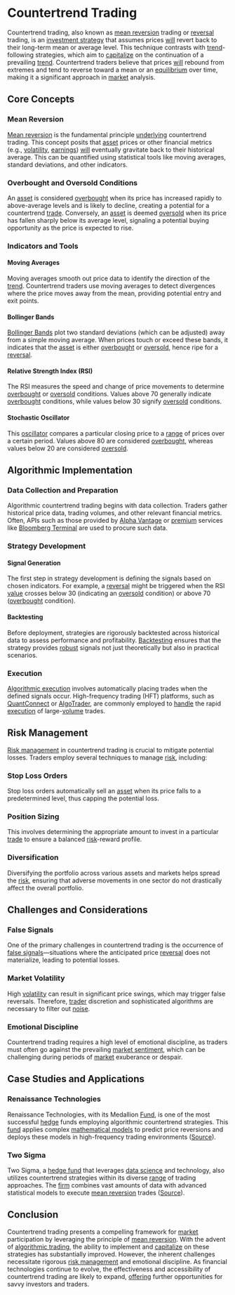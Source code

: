 # Countertrend Trading

Countertrend trading, also known as [mean reversion](../m/mean_reversion.md) trading or [reversal](../r/reversal.md) trading, is an [investment strategy](../i/investment_strategy.md) that assumes prices [will](../w/will.md) revert back to their long-term mean or average level. This technique contrasts with [trend](../t/trend.md)-following strategies, which aim to [capitalize](../c/capitalize.md) on the continuation of a prevailing [trend](../t/trend.md). Countertrend traders believe that prices [will](../w/will.md) rebound from extremes and tend to reverse toward a mean or an [equilibrium](../e/equilibrium.md) over time, making it a significant approach in [market](../m/market.md) analysis.

## Core Concepts

### Mean Reversion

[Mean reversion](../m/mean_reversion.md) is the fundamental principle [underlying](../u/underlying.md) countertrend trading. This concept posits that [asset](../a/asset.md) prices or other financial metrics (e.g., [volatility](../v/volatility.md), [earnings](../e/earnings.md)) [will](../w/will.md) eventually gravitate back to their historical average. This can be quantified using statistical tools like moving averages, standard deviations, and other indicators.

### Overbought and Oversold Conditions

An [asset](../a/asset.md) is considered [overbought](../o/overbought.md) when its price has increased rapidly to above-average levels and is likely to decline, creating a potential for a countertrend [trade](../t/trade.md). Conversely, an [asset](../a/asset.md) is deemed [oversold](../o/oversold.md) when its price has fallen sharply below its average level, signaling a potential buying opportunity as the price is expected to rise.

### Indicators and Tools

#### Moving Averages

Moving averages smooth out price data to identify the direction of the [trend](../t/trend.md). Countertrend traders use moving averages to detect divergences where the price moves away from the mean, providing potential entry and exit points.

#### Bollinger Bands

[Bollinger Bands](../b/bollinger_bands.md) plot two standard deviations (which can be adjusted) away from a simple moving average. When prices touch or exceed these bands, it indicates that the [asset](../a/asset.md) is either [overbought](../o/overbought.md) or [oversold](../o/oversold.md), hence ripe for a [reversal](../r/reversal.md).

#### Relative Strength Index (RSI)

The RSI measures the speed and change of price movements to determine [overbought](../o/overbought.md) or [oversold](../o/oversold.md) conditions. Values above 70 generally indicate [overbought](../o/overbought.md) conditions, while values below 30 signify [oversold](../o/oversold.md) conditions.

#### Stochastic Oscillator

This [oscillator](../o/oscillator.md) compares a particular closing price to a [range](../r/range.md) of prices over a certain period. Values above 80 are considered [overbought](../o/overbought.md), whereas values below 20 are considered [oversold](../o/oversold.md).

## Algorithmic Implementation

### Data Collection and Preparation

Algorithmic countertrend trading begins with data collection. Traders gather historical price data, trading volumes, and other relevant financial metrics. Often, APIs such as those provided by [Alpha Vantage](https://www.alphavantage.co/) or [premium](../p/premium.md) services like [Bloomberg Terminal](https://www.bloomberg.com/professional/product/terminal/) are used to procure such data.

### Strategy Development

#### Signal Generation

The first step in strategy development is defining the signals based on chosen indicators. For example, a [reversal](../r/reversal.md) might be triggered when the RSI [value](../v/value.md) crosses below 30 (indicating an [oversold](../o/oversold.md) condition) or above 70 ([overbought](../o/overbought.md) condition).

#### Backtesting

Before deployment, strategies are rigorously backtested across historical data to assess performance and profitability. [Backtesting](../b/backtesting.md) ensures that the strategy provides [robust](../r/robust.md) signals not just theoretically but also in practical scenarios.

### Execution

[Algorithmic execution](../a/algorithmic_execution.md) involves automatically placing trades when the defined signals occur. High-frequency trading (HFT) platforms, such as [QuantConnect](https://www.quantconnect.com/) or [AlgoTrader](https://www.algotrader.com/), are commonly employed to [handle](../h/handle.md) the rapid [execution](../e/execution.md) of large-[volume](../v/volume.md) trades.

## Risk Management

[Risk management](../r/risk_management.md) in countertrend trading is crucial to mitigate potential losses. Traders employ several techniques to manage [risk](../r/risk.md), including:

### Stop Loss Orders

Stop loss orders automatically sell an [asset](../a/asset.md) when its price falls to a predetermined level, thus capping the potential loss.

### Position Sizing

This involves determining the appropriate amount to invest in a particular [trade](../t/trade.md) to ensure a balanced [risk](../r/risk.md)-reward profile.

### Diversification

Diversifying the portfolio across various assets and markets helps spread the [risk](../r/risk.md), ensuring that adverse movements in one sector do not drastically affect the overall portfolio.

## Challenges and Considerations

### False Signals

One of the primary challenges in countertrend trading is the occurrence of [false signals](../f/false_signals_in_trading.md)—situations where the anticipated price [reversal](../r/reversal.md) does not materialize, leading to potential losses.

### Market Volatility

High [volatility](../v/volatility.md) can result in significant price swings, which may trigger false reversals. Therefore, [trader](../t/trader.md) discretion and sophisticated algorithms are necessary to filter out [noise](../n/noise.md).

### Emotional Discipline

Countertrend trading requires a high level of emotional discipline, as traders must often go against the prevailing [market sentiment](../m/market_sentiment.md), which can be challenging during periods of [market](../m/market.md) exuberance or despair.

## Case Studies and Applications

### Renaissance Technologies

Renaissance Technologies, with its Medallion [Fund](../f/fund.md), is one of the most successful [hedge](../h/hedge.md) funds employing algorithmic countertrend strategies. This [fund](../f/fund.md) applies complex [mathematical models](../m/mathematical_models_in_trading.md) to predict price reversions and deploys these models in high-frequency trading environments ([Source](https://www.rentec.com/)).

### Two Sigma

Two Sigma, a [hedge fund](../h/hedge_fund.md) that leverages [data science](../d/data_science_in_trading.md) and technology, also utilizes countertrend strategies within its diverse [range](../r/range.md) of trading approaches. The [firm](../f/firm.md) combines vast amounts of data with advanced statistical models to execute [mean reversion](../m/mean_reversion.md) trades ([Source](https://www.twosigma.com/)).

## Conclusion

Countertrend trading presents a compelling framework for [market](../m/market.md) participation by leveraging the principle of [mean reversion](../m/mean_reversion.md). With the advent of [algorithmic trading](../a/algorithmic_trading.md), the ability to implement and [capitalize](../c/capitalize.md) on these strategies has substantially improved. However, the inherent challenges necessitate rigorous [risk management](../r/risk_management.md) and emotional discipline. As financial technologies continue to evolve, the effectiveness and accessibility of countertrend trading are likely to expand, [offering](../o/offering.md) further opportunities for savvy investors and traders.

